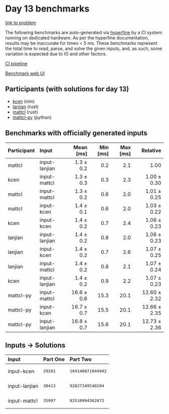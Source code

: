 # Day 13 benchmarks

[link to problem](https://adventofcode.com/2024/day/13)

The following benchmarks are auto-generated via
[hyperfine](https://github.com/sharkdp/hyperfine) by a CI system running on
dedicated hardware. As per the hyperfine documentation, results may be
inaccurate for times < 5 ms. These benchmarks represent the total time to read,
parse, and solve the given inputs, and, as such, some variation is expected due
to IO and other factors.

[CI pipeline](http://ci.papercode.net:8080/teams/main/pipelines/aoc2024)

[Benchmark web UI](https://aoc.ancalagon.black)


## Participants (with solutions for day 13)

- [kcen](https://github.com/kcen/aoc2024) (nim)
- [lanjian](https://github.com/lanjian/aoc-2024) (rust)
- [mattcl](https://github.com/mattcl/aoc2024) (rust)
- [mattcl-py](https://github.com/mattcl/aoc2024-py) (python)


## Benchmarks with officially generated inputs

| Participant | Input | Mean [ms] | Min [ms] | Max [ms] | Relative |
|:---|:---|---:|---:|---:|---:|
| mattcl | input-lanjian | 1.3 ± 0.2 | 0.2 | 2.1 | 1.00 |
| kcen | input-mattcl | 1.3 ± 0.3 | 0.3 | 2.3 | 1.00 ± 0.30 |
| mattcl | input-mattcl | 1.3 ± 0.2 | 0.6 | 2.0 | 1.01 ± 0.25 |
| mattcl | input-kcen | 1.4 ± 0.1 | 0.6 | 2.0 | 1.03 ± 0.22 |
| kcen | input-kcen | 1.4 ± 0.2 | 0.7 | 2.4 | 1.06 ± 0.23 |
| lanjian | input-lanjian | 1.4 ± 0.2 | 0.8 | 2.0 | 1.06 ± 0.23 |
| lanjian | input-kcen | 1.4 ± 0.2 | 0.7 | 2.6 | 1.07 ± 0.25 |
| lanjian | input-mattcl | 1.4 ± 0.2 | 0.8 | 2.1 | 1.07 ± 0.24 |
| kcen | input-lanjian | 1.4 ± 0.2 | 0.9 | 2.2 | 1.07 ± 0.23 |
| mattcl-py | input-mattcl | 16.6 ± 0.6 | 15.3 | 20.1 | 12.60 ± 2.32 |
| mattcl-py | input-kcen | 16.7 ± 0.7 | 15.5 | 20.1 | 12.66 ± 2.35 |
| mattcl-py | input-lanjian | 16.8 ± 0.7 | 15.6 | 20.1 | 12.73 ± 2.36 |


## Inputs -> Solutions

| Input | Part One | Part Two |
|:---|:---|:---|
|input-kcen|<pre>29201</pre>|<pre>104140871044942</pre>|
|input-lanjian|<pre>30413</pre>|<pre>92827349540204</pre>|
|input-mattcl|<pre>35997</pre>|<pre>82510994362072</pre>|